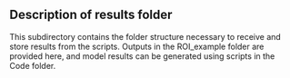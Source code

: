 ## Description of results folder
This subdirectory contains the folder structure necessary to receive and store results from the scripts. 
Outputs in the ROI_example folder are provided here, and model results can be generated using scripts in the Code folder. 
